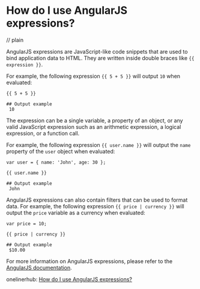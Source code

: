 # How do I use AngularJS expressions?
// plain

AngularJS expressions are JavaScript-like code snippets that are used to bind application data to HTML. They are written inside double braces like `{{ expression }}`.

For example, the following expression `{{ 5 + 5 }}` will output `10` when evaluated:
```
{{ 5 + 5 }}

## Output example
 10
```

The expression can be a single variable, a property of an object, or any valid JavaScript expression such as an arithmetic expression, a logical expression, or a function call.

For example, the following expression `{{ user.name }}` will output the `name` property of the `user` object when evaluated:
```
var user = { name: 'John', age: 30 };

{{ user.name }}

## Output example
 John
```

AngularJS expressions can also contain filters that can be used to format data. For example, the following expression `{{ price | currency }}` will output the `price` variable as a currency when evaluated:

```
var price = 10;

{{ price | currency }}

## Output example
 $10.00
```

For more information on AngularJS expressions, please refer to the [AngularJS documentation](https://docs.angularjs.org/guide/expression).

onelinerhub: [How do I use AngularJS expressions?](https://onelinerhub.com/angularjs/how-do-i-use-angularjs-expressions)